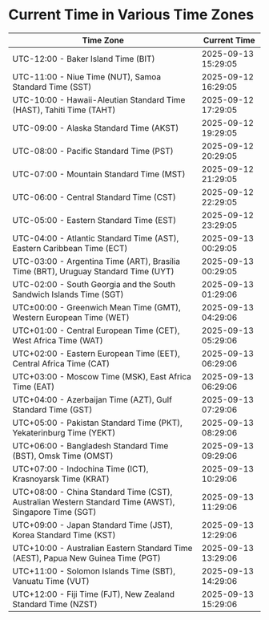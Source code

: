 # Current Time in Various Time Zones

| Time Zone | Current Time |
|-----------|--------------|
| UTC-12:00 - Baker Island Time (BIT) | 2025-09-13 15:29:05 |
| UTC-11:00 - Niue Time (NUT), Samoa Standard Time (SST) | 2025-09-12 16:29:05 |
| UTC-10:00 - Hawaii-Aleutian Standard Time (HAST), Tahiti Time (TAHT) | 2025-09-12 17:29:05 |
| UTC-09:00 - Alaska Standard Time (AKST) | 2025-09-12 19:29:05 |
| UTC-08:00 - Pacific Standard Time (PST) | 2025-09-12 20:29:05 |
| UTC-07:00 - Mountain Standard Time (MST) | 2025-09-12 21:29:05 |
| UTC-06:00 - Central Standard Time (CST) | 2025-09-12 22:29:05 |
| UTC-05:00 - Eastern Standard Time (EST) | 2025-09-12 23:29:05 |
| UTC-04:00 - Atlantic Standard Time (AST), Eastern Caribbean Time (ECT) | 2025-09-13 00:29:05 |
| UTC-03:00 - Argentina Time (ART), Brasília Time (BRT), Uruguay Standard Time (UYT) | 2025-09-13 00:29:05 |
| UTC-02:00 - South Georgia and the South Sandwich Islands Time (SGT) | 2025-09-13 01:29:06 |
| UTC±00:00 - Greenwich Mean Time (GMT), Western European Time (WET) | 2025-09-13 04:29:06 |
| UTC+01:00 - Central European Time (CET), West Africa Time (WAT) | 2025-09-13 05:29:06 |
| UTC+02:00 - Eastern European Time (EET), Central Africa Time (CAT) | 2025-09-13 06:29:06 |
| UTC+03:00 - Moscow Time (MSK), East Africa Time (EAT) | 2025-09-13 06:29:06 |
| UTC+04:00 - Azerbaijan Time (AZT), Gulf Standard Time (GST) | 2025-09-13 07:29:06 |
| UTC+05:00 - Pakistan Standard Time (PKT), Yekaterinburg Time (YEKT) | 2025-09-13 08:29:06 |
| UTC+06:00 - Bangladesh Standard Time (BST), Omsk Time (OMST) | 2025-09-13 09:29:06 |
| UTC+07:00 - Indochina Time (ICT), Krasnoyarsk Time (KRAT) | 2025-09-13 10:29:06 |
| UTC+08:00 - China Standard Time (CST), Australian Western Standard Time (AWST), Singapore Time (SGT) | 2025-09-13 11:29:06 |
| UTC+09:00 - Japan Standard Time (JST), Korea Standard Time (KST) | 2025-09-13 12:29:06 |
| UTC+10:00 - Australian Eastern Standard Time (AEST), Papua New Guinea Time (PGT) | 2025-09-13 13:29:06 |
| UTC+11:00 - Solomon Islands Time (SBT), Vanuatu Time (VUT) | 2025-09-13 14:29:06 |
| UTC+12:00 - Fiji Time (FJT), New Zealand Standard Time (NZST) | 2025-09-13 15:29:06 |
